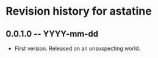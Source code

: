 # Revision history for astatine

## 0.0.1.0 -- YYYY-mm-dd

* First version. Released on an unsuspecting world.

